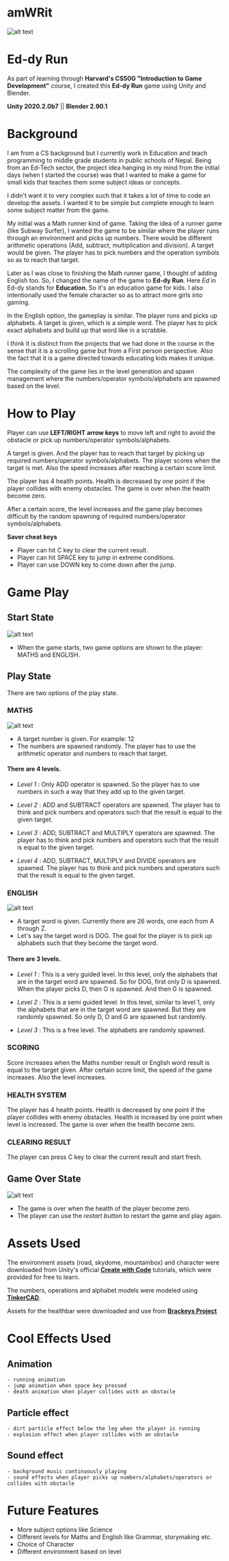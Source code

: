 # amWRit

![alt text](https://github.com/me50/amWRit/blob/games50/assignments/2020/x/final/game_screenshots/game_english.PNG "Ed-dy Run | amWRit")

# Ed-dy Run

As part of learning through __Harvard's CS50G "Introduction to Game Development"__ course, I created this __Ed-dy Run__ game using Unity and Blender.

__Unity 2020.2.0b7__ || __Blender 2.90.1__

# Background
I am from a CS background but I currently work in Education and teach programming to middle grade students in public schools of Nepal. Being from an Ed-Tech sector, the project idea hanging in my mind from the initial days (when I started the course) was that I wanted to make a game for small kids that teaches them some subject ideas or concepts. 

I didn't want it to very complex such that it takes a lot of time to code an develop the assets. I wanted it to be simple but complete enough to learn some subject matter from the game.

My initial was a Math runner kind of game. Taking the idea of a runner game (like Subway Surfer), I wanted the game to be similar where the player runs through an environment and picks up numbers. There would be different arithmetic operations (Add, subtract, multiplication and division). A target would be given. The player has to pick numbers and the operation symbols so as to reach that target. 

Later as I was close to finishing the Math runner game, I thought of adding English too. So, I changed the name of the game to __Ed-dy Run__. Here _Ed_ in Ed-dy stands for __Education__. So it's an education game for kids. I also intentionally used the female character so as to attract more girls into gaming. 

In the English option, the gameplay is similar. The player runs and picks up alphabets. A target is given, which is a simple word. The player has to pick exact alphabets and build up that word like in a scrabble. 

I think it is distinct from the projects that we had done in the course in the sense that it is a scrolling game but from a First person perspective. Also the fact that it is a game directed towards educating kids makes it unique. 

The complexity of the game lies in the level generation and spawn management where the numbers/operator symbols/alphabets are spawned based on the level. 

# How to Play
Player can use __LEFT/RIGHT arrow keys__ to move left and right to avoid the obstacle or pick up numbers/operator symbols/alphabets.

A target is given. And the player has to reach that target by picking up required numbers/operator symbols/alphabets. 
The player scores when the target is met. Also the speed increases after reaching a certain score limit.

The player has 4 health points. Health is decreased by one point if the player collides with enemy obstacles. The game is over when the health become zero.

After a certain score, the level increases and the game play becomes difficult by the random spawning of required numbers/operator symbols/alphabets.

__Saver cheat keys__
- Player can hit C key to clear the current result.
- Player can hit SPACE key to jump in extreme conditions.
- Player can use DOWN key to come down after the jump.

# Game Play
## __Start State__
![alt text](https://github.com/me50/amWRit/blob/games50/assignments/2020/x/final/game_screenshots/start.PNG "Start State")
- When the game starts, two game options are shown to the player: MATHS and ENGLISH.

## __Play State__
There are two options of the play state.
### __MATHS__
![alt text](https://github.com/me50/amWRit/blob/games50/assignments/2020/x/final/game_screenshots/game_maths.PNG "Maths Game State")
- A target number is given. For example: 12 
- The numbers are spawned randomly. The player has to use the arithmetic operator and numbers to reach that target.

#### There are 4 levels.
- _Level 1_ :
Only ADD operator is spawned. So the player has to use numbers in such a way that they add up to the given target.

- _Level 2_ :
ADD and SUBTRACT operators are spawned. The player has to think and pick numbers and operators such that the result is equal to the given target.

- _Level 3_ :
ADD, SUBTRACT and MULTIPLY operators are spawned. The player has to think and pick numbers and operators such that the result is equal to the given target.

- _Level 4_ :
ADD, SUBTRACT, MULTIPLY and DIVIDE operators are spawned. The player has to think and pick numbers and operators such that the result is equal to the given target.


### __ENGLISH__
![alt text](https://github.com/me50/amWRit/blob/games50/assignments/2020/x/final/game_screenshots/game_english.PNG "English Game State")
- A target word is given. Currently there are 26 words, one each from A through Z. 
- Let's say the target word is DOG. The goal for the player is to pick up alphabets such that they become the target word.

#### There are 3 levels.
- _Level 1_ : 
This is a very guided level. In this level, only the alphabets that are in the target word are spawned. So for DOG, first only D is spawned. When the player picks D, then O is spawned. And then G is spawned. 

- _Level 2_ :
This is a semi guided level. In this level, similar to level 1, only the alphabets that are in the target word are spawned. But they are randomly spawned. So only D, O and G are spawned but randomly. 

- _Level 3_ :
This is a free level. The alphabets are randomly spawned.


### SCORING
Score increases when the Maths number result or English word result is equal to the target given. 
After certain score limit, the speed of the game increases. Also the level increases.

### HEALTH SYSTEM
The player has 4 health points. 
Health is decreased by one point if the player collides with enemy obstacles. 
Health is increased by one point when level is increased.
The game is over when the health become zero.

### CLEARING RESULT
The player can press C key to clear the current result and start fresh. 

## __Game Over State__
![alt text](https://github.com/me50/amWRit/blob/games50/assignments/2020/x/final/game_screenshots/game_over.PNG "Game Over State")
- The game is over when the health of the player become zero.
- The player can use the _restart button_ to restart the game and play again.

# Assets Used
The environment assets (road, skydome, mountainbox) and character were downloaded from Unity's official [__Create with Code__](https://learn.unity.com/course/create-with-code) tutorials, which were provided for free to learn.

The numbers, operations and alphabet models were modeled using [__TinkerCAD__](https://www.tinkercad.com "TinkerCAD").

Assets for the healthbar were downloaded and use from [__Brackeys Project__](https://github.com/Brackeys/Health-Bar/tree/master/Health%20Bar/Assets/Sprites)

# Cool Effects Used
## Animation
	- running animation
	- jump animation when space key pressed
	- death animation when player collides with an obstacle

## Particle effect
	- dirt particle effect below the leg when the player is running
	- explosion effect when player collides with an obstacle

## Sound effect
	- background music continuously playing
	- sound effects when player picks up numbers/alphabets/operators or collides with obstacle

# Future Features
- More subject options like Science
- Different levels for Maths and English like Grammar, storymaking etc.
- Choice of Character
- Different environment based on level

